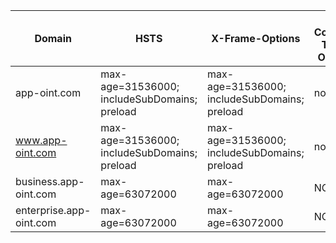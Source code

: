 | Domain | HSTS | X-Frame-Options | X-Content-Type-Options | CSP |
|---|---|---|---|---|
| app-oint.com | max-age=31536000; includeSubDomains; preload | max-age=31536000; includeSubDomains; preload | nosniff | yes |
| www.app-oint.com | max-age=31536000; includeSubDomains; preload | max-age=31536000; includeSubDomains; preload | nosniff | yes |
| business.app-oint.com | max-age=63072000 | max-age=63072000 | NO | NO |
| enterprise.app-oint.com | max-age=63072000 | max-age=63072000 | NO | NO |
